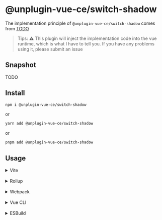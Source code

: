 # @unplugin-vue-ce/switch-shadow

The implementation principle of `@unplugin-vue-ce/switch-shadow` comes from [TODO](TODO)

> Tips: ⚠ This plugin will inject the implementation code into the vue runtime, which is what I have to tell you.
> If you have any problems using it, please submit an issue

## Snapshot

TODO

## Install

```bash
npm i @unplugin-vue-ce/switch-shadow
```
or
```bash
yarn add @unplugin-vue-ce/switch-shadow
```
or
```bash
pnpm add @unplugin-vue-ce/switch-shadow
```

## Usage
<details>
<summary>Vite</summary>

```ts
// vite.config.ts
import { defineConfig } from 'vite'
import { viteVueCEShadow } from '@unplugin-vue-ce/switch-shadow'
import vue from '@vitejs/plugin-vue'
import type { PluginOption } from 'vite'
export default defineConfig({
  plugins: [
    vue(),
    viteVueCEShadow() as PluginOption,
  ],
})
```

</details>
<br>
<details>
<summary>Rollup</summary>

```ts
// rollup.config.js
import { rollupVueCEShadow } from '@unplugin-vue-ce/switch-shadow'
export default {
  plugins: [
    rollupVueCEShadow(),
  ],
}
```

</details>
<br>
<details>
<summary>Webpack</summary>

```ts
// webpack.config.js
module.exports = {
  /* ... */
  plugins: [
    require('@unplugin-vue-ce/switch-shadow').webpackVueCEShadow(),
  ],
}
```
</details>
<br>
<details>
<summary>Vue CLI</summary>

```ts
// vue.config.js
module.exports = {
  configureWebpack: {
    plugins: [
      require('@unplugin-vue-ce/switch-shadow').webpackVueCEShadow({}),
    ],
  },
}
```

</details>
<br>
<details>
<summary>ESBuild</summary>

```ts
// esbuild.config.js
import { build } from 'esbuild'
import { esbuildVueCEShadow } from '@unplugin-vue-ce/switch-shadow'

build({
  plugins: [esbuildVueCEShadow()],
})
```
</details>